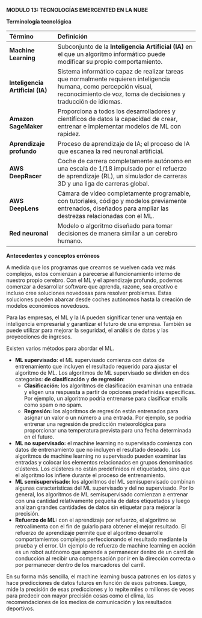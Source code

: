 ﻿**MODULO 13: TECNOLOGÍAS EMERGENTED EN LA NUBE** 

**Terminología tecnológica**

|**Término**|**Definición**|
| :- | :- |
|**Machine Learning**|Subconjunto de la **Inteligencia Artificial (IA)** en el que un algoritmo informático puede modificar su propio comportamiento.|
|**Inteligencia Artificial (IA)**|Sistema informático capaz de realizar tareas que normalmente requieren inteligencia humana, como percepción visual, reconocimiento de voz, toma de decisiones y traducción de idiomas.|
|**Amazon SageMaker**|Proporciona a todos los desarrolladores y científicos de datos la capacidad de crear, entrenar e implementar modelos de ML con rapidez.|
|**Aprendizaje profundo**|Proceso de aprendizaje de IA; el proceso de IA que escanea la red neuronal artificial.|
|**AWS DeepRacer**|Coche de carrera completamente autónomo en una escala de 1/18 impulsado por el refuerzo de aprendizaje (RL), un simulador de carreras 3D y una liga de carreras global.|
|**AWS DeepLens**|Cámara de vídeo completamente programable, con tutoriales, código y modelos previamente entrenados, diseñados para ampliar las destrezas relacionadas con el ML.|
|**Red neuronal**|Modelo o algoritmo diseñado para tomar decisiones de manera similar a un cerebro humano.|

**Antecedentes y conceptos erróneos**

A medida que los programas que creamos se vuelven cada vez más complejos, estos comienzan a parecerse al funcionamiento interno de nuestro propio cerebro. Con el ML y el aprendizaje profundo, podemos comenzar a desarrollar software que aprenda, razone, sea creativo e incluso cree soluciones novedosas para resolver problemas. Estas soluciones pueden abarcar desde coches autónomos hasta la creación de modelos económicos novedosos.

Para las empresas, el ML y la IA pueden significar tener una ventaja en inteligencia empresarial y garantizar el futuro de una empresa. También se puede utilizar para mejorar la seguridad, el análisis de datos y las proyecciones de ingresos.

Existen varios métodos para abordar el ML.

- **ML supervisado:** el ML supervisado comienza con datos de entrenamiento que incluyen el resultado requerido para ajustar el algoritmo de ML. Los algoritmos de ML supervisado se dividen en dos categorías: **de clasificación** y **de regresión**:
  - **Clasificación:** los algoritmos de clasificación examinan una entrada y eligen una respuesta a partir de opciones predefinidas específicas. Por ejemplo, un algoritmo podría entrenarse para clasificar emails como spam o no spam.
  - **Regresión:** los algoritmos de regresión están entrenados para asignar un valor o un número a una entrada. Por ejemplo, se podría entrenar una regresión de predicción meteorológica para proporcionar una temperatura prevista para una fecha determinada en el futuro.
- **ML no supervisado:** el machine learning no supervisado comienza con datos de entrenamiento que no incluyen el resultado deseado. Los algoritmos de machine learning no supervisado pueden examinar las entradas y colocar los elementos relacionados en grupos denominados clústeres. Los clústeres no están predefinidos ni etiquetados, sino que el algoritmo los infiere durante el proceso de entrenamiento.
- **ML semisupervisado:** los algoritmos del ML semisupervisado combinan algunas características del ML supervisado y del no supervisado. Por lo general, los algoritmos de ML semisupervisado comienzan a entrenar con una cantidad relativamente pequeña de datos etiquetados y luego analizan grandes cantidades de datos sin etiquetar para mejorar la precisión.
- **Refuerzo de ML:** con el aprendizaje por refuerzo, el algoritmo se retroalimenta con el fin de guiarlo para obtener el mejor resultado. El refuerzo de aprendizaje permite que el algoritmo desarrolle comportamientos complejos perfeccionando el resultado mediante la prueba y el error. Un ejemplo de refuerzo de machine learning en acción es un robot autónomo que aprende a permanecer dentro de un carril de conducción al recibir una compensación por ir en la dirección correcta o por permanecer dentro de los marcadores del carril.

En su forma más sencilla, el machine learning busca patrones en los datos y hace predicciones de datos futuros en función de esos patrones. Luego, mide la precisión de esas predicciones y lo repite miles o millones de veces para predecir con mayor precisión cosas como el clima, las recomendaciones de los medios de comunicación y los resultados deportivos.

